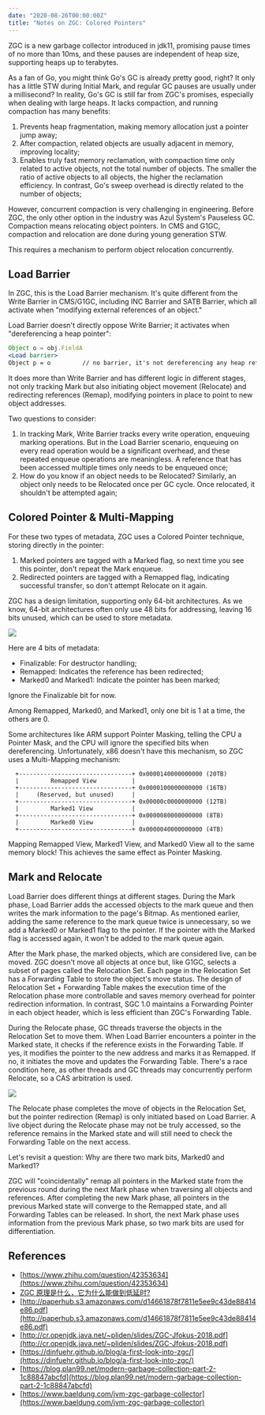 ```yaml
---
date: "2020-08-26T00:00:00Z"
title: "Notes on ZGC: Colored Pointers"
---
```


ZGC is a new garbage collector introduced in jdk11, promising pause times of no more than 10ms, and these pauses are independent of heap size, supporting heaps up to terabytes.

As a fan of Go, you might think Go's GC is already pretty good, right? It only has a little STW during Initial Mark, and regular GC pauses are usually under a millisecond? In reality, Go's GC is still far from ZGC's promises, especially when dealing with large heaps. It lacks compaction, and running compaction has many benefits:

1. Prevents heap fragmentation, making memory allocation just a pointer jump away;
2. After compaction, related objects are usually adjacent in memory, improving locality;
3. Enables truly fast memory reclamation, with compaction time only related to active objects, not the total number of objects. The smaller the ratio of active objects to all objects, the higher the reclamation efficiency. In contrast, Go's sweep overhead is directly related to the number of objects;

However, concurrent compaction is very challenging in engineering. Before ZGC, the only other option in the industry was Azul System's Pauseless GC. Compaction means relocating object pointers. In CMS and G1GC, compaction and relocation are done during young generation STW.

This requires a mechanism to perform object relocation concurrently.

## Load Barrier

In ZGC, this is the Load Barrier mechanism. It's quite different from the Write Barrier in CMS/G1GC, including INC Barrier and SATB Barrier, which all activate when "modifying external references of an object."

Load Barrier doesn't directly oppose Write Barrier; it activates when "dereferencing a heap pointer":

```jsx
Object o = obj.FieldA
<Load barrier>
Object p = o         // no barrier, it's not dereferencing any heap reference
```

It does more than Write Barrier and has different logic in different stages, not only tracking Mark but also initiating object movement (Relocate) and redirecting references (Remap), modifying pointers in place to point to new object addresses.

Two questions to consider:

1. In tracking Mark, Write Barrier tracks every write operation, enqueuing marking operations. But in the Load Barrier scenario, enqueuing on every read operation would be a significant overhead, and these repeated enqueue operations are meaningless. A reference that has been accessed multiple times only needs to be enqueued once;
2. How do you know if an object needs to be Relocated? Similarly, an object only needs to be Relocated once per GC cycle. Once relocated, it shouldn't be attempted again;

## Colored Pointer & Multi-Mapping

For these two types of metadata, ZGC uses a Colored Pointer technique, storing directly in the pointer:

1. Marked pointers are tagged with a Marked flag, so next time you see this pointer, don't repeat the Mark enqueue.
2. Redirected pointers are tagged with a Remapped flag, indicating successful transfer, so don't attempt Relocate on it again.

ZGC has a design limitation, supporting only 64-bit architectures. As we know, 64-bit architectures often only use 48 bits for addressing, leaving 16 bits unused, which can be used to store metadata.

![](/images/zgc-colored-pointers.png)

Here are 4 bits of metadata:

- Finalizable: For destructor handling;
- Remapped: Indicates the reference has been redirected;
- Marked0 and Marked1: Indicate the pointer has been marked;

Ignore the Finalizable bit for now.

Among Remapped, Marked0, and Marked1, only one bit is 1 at a time, the others are 0.

Some architectures like ARM support Pointer Masking, telling the CPU a Pointer Mask, and the CPU will ignore the specified bits when dereferencing. Unfortunately, x86 doesn't have this mechanism, so ZGC uses a Multi-Mapping mechanism:

```
  +--------------------------------+ 0x0000140000000000 (20TB)
  |         Remapped View          |
  +--------------------------------+ 0x0000100000000000 (16TB)
  |     (Reserved, but unused)     |
  +--------------------------------+ 0x00000c0000000000 (12TB)
  |         Marked1 View           |
  +--------------------------------+ 0x0000080000000000 (8TB)
  |         Marked0 View           |
  +--------------------------------+ 0x0000040000000000 (4TB)
```

Mapping Remapped View, Marked1 View, and Marked0 View all to the same memory block! This achieves the same effect as Pointer Masking.

## Mark and Relocate

Load Barrier does different things at different stages. During the Mark phase, Load Barrier adds the accessed objects to the mark queue and then writes the mark information to the page's Bitmap. As mentioned earlier, adding the same reference to the mark queue twice is unnecessary, so we add a Marked0 or Marked1 flag to the pointer. If the pointer with the Marked flag is accessed again, it won't be added to the mark queue again.

After the Mark phase, the marked objects, which are considered live, can be moved. ZGC doesn't move all objects at once but, like G1GC, selects a subset of pages called the Relocation Set. Each page in the Relocation Set has a Forwarding Table to store the object's move status. The design of Relocation Set + Forwarding Table makes the execution time of the Relocation phase more controllable and saves memory overhead for pointer redirection information. In contrast, SGC 1.0 maintains a Forwarding Pointer in each object header, which is less efficient than ZGC's Forwarding Table.

During the Relocate phase, GC threads traverse the objects in the Relocation Set to move them. When Load Barrier encounters a pointer in the Marked state, it checks if the reference exists in the Forwarding Table. If yes, it modifies the pointer to the new address and marks it as Remapped. If no, it initiates the move and updates the Forwarding Table. There's a race condition here, as other threads and GC threads may concurrently perform Relocate, so a CAS arbitration is used.

![](/images/zgc-redirection-table.png)

The Relocate phase completes the move of objects in the Relocation Set, but the pointer redirection (Remap) is only initiated based on Load Barrier. A live object during the Relocate phase may not be truly accessed, so the reference remains in the Marked state and will still need to check the Forwarding Table on the next access.

Let's revisit a question: Why are there two mark bits, Marked0 and Marked1?

ZGC will "coincidentally" remap all pointers in the Marked state from the previous round during the next Mark phase when traversing all objects and references. After completing the new Mark phase, all pointers in the previous Marked state will converge to the Remapped state, and all Forwarding Tables can be released. In short, the next Mark phase uses information from the previous Mark phase, so two mark bits are used for differentiation.

## References

- [https://www.zhihu.com/question/42353634](https://www.zhihu.com/question/42353634)
- [ZGC 原理是什么，它为什么能做到低延时?](https://www.zhihu.com/question/287945354/answer/458761494)
- [http://paperhub.s3.amazonaws.com/d14661878f7811e5ee9c43de88414e86.pdf](http://paperhub.s3.amazonaws.com/d14661878f7811e5ee9c43de88414e86.pdf)
- [http://cr.openjdk.java.net/~pliden/slides/ZGC-Jfokus-2018.pdf](http://cr.openjdk.java.net/~pliden/slides/ZGC-Jfokus-2018.pdf)
- [https://dinfuehr.github.io/blog/a-first-look-into-zgc/](https://dinfuehr.github.io/blog/a-first-look-into-zgc/)
- [https://blog.plan99.net/modern-garbage-collection-part-2-1c88847abcfd](https://blog.plan99.net/modern-garbage-collection-part-2-1c88847abcfd)
- [https://www.baeldung.com/jvm-zgc-garbage-collector](https://www.baeldung.com/jvm-zgc-garbage-collector)
